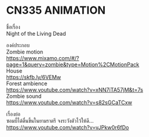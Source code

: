 # CN335 ANIMATION

ชื่อเรื่อง           
Night of the Living Dead

องค์ประกอบ          
Zombie motion                 
https://www.mixamo.com/#/?page=1&query=zombie&type=Motion%2CMotionPack            
House               
https://skfb.ly/6VEMw         
Forest ambience                          
https://www.youtube.com/watch?v=xNN7iTA57jM&t=7s           
Zombie sound             
https://www.youtube.com/watch?v=s82sGCaTCxw

เรื่องย่อ         
ซอมบี้ได้ตื่นขึ้นในยามราตรี จงระวังตัวไว้ให้ดี...                                                                                                
https://www.youtube.com/watch?v=vJPkw0r6fDo

